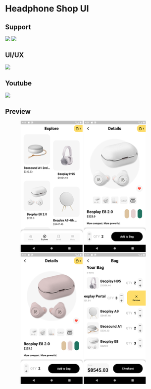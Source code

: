 # Headphone Shop UI

## Support

<p>
<a href="https://sociabuzz.com/syarifhidayatullah2020/tribe">
<img src="https://sociabuzz.s3.ap-southeast-1.amazonaws.com//landing-page/img/sociabuzz-logo.png" width="100"></a>

<a href="https://www.buymeacoffee.com/syarifhidayat">
<img src="https://media.tenor.com/Is0ELiJnoU0AAAAi/buymeacoffee-button.gif" width="100"></a>
</p>

## UI/UX

<a href="https://dribbble.com/shots/18628457-Headphone-Products-App">
<img src="https://upload.wikimedia.org/wikipedia/commons/3/32/Dribbble_logo.png" width="100"></a>

## Youtube

<a href="https://youtu.be/OH3Rpt11PXs">
<img src="https://upload.wikimedia.org/wikipedia/commons/thumb/b/b8/YouTube_Logo_2017.svg/200px-YouTube_Logo_2017.svg.png" width="100">
</a>

## Preview

<p align="middle">
<img src="assets/previews/explore.png" alt="Explore" width="200">
<img src="assets/previews/detail_1.png" alt="Detail" width="200">
<img src="assets/previews/detail_2.png" alt="Detail" width="200">
<img src="assets/previews/cart.png" alt="Cart" width="200">
</p>
